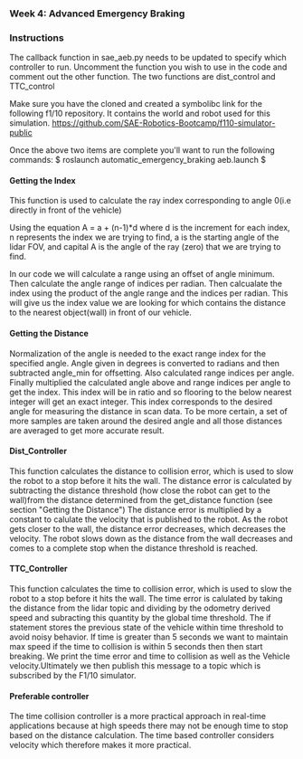 ### Week 4: Advanced Emergency Braking 

### Instructions

The callback function in sae_aeb.py needs to be updated to specify which controller to run. Uncomment the function you wish to use in the code and comment out the other function. The two functions are dist_control and TTC_control

Make sure you have the cloned and created a symbolibc link for the following f1/10 repository. It contains the world and robot used for this simulation.
https://github.com/SAE-Robotics-Bootcamp/f110-simulator-public

Once the above two items are complete you'll want to run the following commands:
$ roslaunch automatic_emergency_braking aeb.launch
$ 

#### Getting the Index

This function is used to calculate the ray index corresponding to angle 0(i.e directly in front of the vehicle)

Using the equation A = a + (n-1)*d where d is the increment for each index, n represents the index we are trying to find, a is the starting angle of the lidar FOV, and capital A
is the angle of the ray (zero) that we are trying to find.

In our code we will calculate a range using an offset of angle minimum. Then calculate the angle range of indices per radian. Then calcualate the index using the product of the angle range and the indices per radian. This will give us the index value we are looking for which contains the distance to the nearest object(wall) in front of our vehicle.
#### Getting the Distance

Normalization of the angle is needed to the exact range index for the specified angle. Angle given in degrees is converted to radians and then subtracted angle_min for offsetting. Also calculated range indices per angle. Finally multiplied the calculated angle above and range indices per angle to get the index. This index will be in ratio and so flooring to the below nearest integer will get an exact integer. This index corresponds to the desired angle for measuring the distance in scan data.
To be more certain, a set of more samples are taken around the desired angle and all those distances are averaged to get more accurate result. 

#### Dist_Controller

This function calculates the distance to collision error, which is used to slow the robot to a stop before it hits the wall. The distance error is calculated by subtracting the distance threshold (how close the robot can get to the wall)from the distance determined from the get_distance function (see section "Getting the Distance") The distance error is multiplied by a constant to calulate the velocity that is published to the robot. As the robot gets closer to the wall, the distance error decreases, which decreases the velocity. The robot slows down as the distance from the wall decreases and comes to a complete stop when the distance threshold is reached.

#### TTC_Controller

This function calculates the time to collision error, which is used to slow the robot to a stop before it hits the wall. The time error is calulated by taking the distance from the lidar topic and dividing by the odometry derived speed and subracting this quantity by the global time threshold. The if statement stores the previous state of the vehicle within time threshold to avoid noisy behavior. If time is greater than 5 seconds we want to maintain max speed if the time to collision is within 5 seconds then then start breaking. We print the time error and time to collision as well as the Vehicle velocity.Ultimately we then publish this message to a topic which is subscribed by the F1/10 simulator.

#### Preferable controller

The time collision controller is a more practical approach in real-time applications because at high speeds there may not be enough time to stop based on the distance calculation.
The time based controller considers velocity which therefore makes it more practical. 
